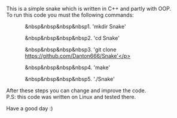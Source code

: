 This is a simple snake which is written in C++ and partly with OOP. <br>
To run this code you must the following commands:
    <p style='margin-left:50px;'>&nbsp&nbsp&nbsp&nbsp1. 'mkdir Snake'</p>
    <p style='margin-left:50px;'>&nbsp&nbsp&nbsp&nbsp2. 'cd Snake'</p>
    <p style='margin-left:50px;'>&nbsp&nbsp&nbsp&nbsp3. 'git clone https://github.com/Danton666/Snake'</p>
    <p style='margin-left:50px;'>&nbsp&nbsp&nbsp&nbsp4. 'make'</p>
    <p style='margin-left:50px;'>&nbsp&nbsp&nbsp&nbsp5. './Snake'</p>

After these steps you can change and improve the code. <br>
P.S: this code was written on Linux and tested there. <br>

Have a good day :) <br>
